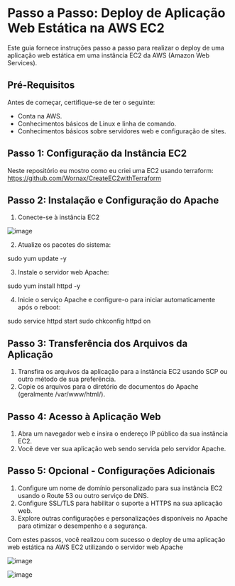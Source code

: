 # Passo a Passo: Deploy de Aplicação Web Estática na AWS EC2

Este guia fornece instruções passo a passo para realizar o deploy de uma aplicação web estática em uma instância EC2 da AWS (Amazon Web Services).

## Pré-Requisitos

Antes de começar, certifique-se de ter o seguinte:

- Conta na AWS.
- Conhecimentos básicos de Linux e linha de comando.
- Conhecimentos básicos sobre servidores web e configuração de sites.

## Passo 1: Configuração da Instância EC2
Neste repositório eu mostro como eu criei uma EC2 usando terraform: https://github.com/Wornax/CreateEC2withTerraform

## Passo 2: Instalação e Configuração do Apache

1. Conecte-se à instância EC2

![image](https://github.com/Wornax/DeployWebAppOnEC2/assets/105296448/23740308-d837-4062-955d-195660da375a)

2. Atualize os pacotes do sistema:

sudo yum update -y

3. Instale o servidor web Apache:

sudo yum install httpd -y

4. Inicie o serviço Apache e configure-o para iniciar automaticamente após o reboot:

sudo service httpd start
sudo chkconfig httpd on


## Passo 3: Transferência dos Arquivos da Aplicação

1. Transfira os arquivos da aplicação para a instância EC2 usando SCP ou outro método de sua preferência.
2. Copie os arquivos para o diretório de documentos do Apache (geralmente /var/www/html/).

## Passo 4: Acesso à Aplicação Web

1. Abra um navegador web e insira o endereço IP público da sua instância EC2.
2. Você deve ver sua aplicação web sendo servida pelo servidor Apache.

## Passo 5: Opcional - Configurações Adicionais

1. Configure um nome de domínio personalizado para sua instância EC2 usando o Route 53 ou outro serviço de DNS.
2. Configure SSL/TLS para habilitar o suporte a HTTPS na sua aplicação web.
3. Explore outras configurações e personalizações disponíveis no Apache para otimizar o desempenho e a segurança.

Com estes passos, você realizou com sucesso o deploy de uma aplicação web estática na AWS EC2 utilizando o servidor web Apache

![image](https://github.com/Wornax/DeployWebAppOnEC2/assets/105296448/ad2e5506-c1ba-436a-a25f-e7c2e26ca78d)

![image](https://github.com/Wornax/DeployWebAppOnEC2/assets/105296448/b37068fd-37f6-4c69-9e21-e25060ee4f15)





